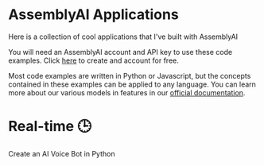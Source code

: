 # AssemblyAI Applications
Here is a collection of cool applications that I've built with AssemblyAI

You will need an AssemblyAI account and API key to use these code examples. Click [here](https://www.assemblyai.com/?utm_source=github&utm_medium=referral&utm_campaign=smitha) to create and account for free.

Most code examples are written in Python or Javascript, but the concepts contained in these examples can be applied to any language. You can learn more about our various models in features in our [official documentation](https://www.assemblyai.com/docs/?utm_source=github&utm_medium=referral&utm_campaign=smitha).

# Real-time 🕒

Create an AI Voice Bot in Python
